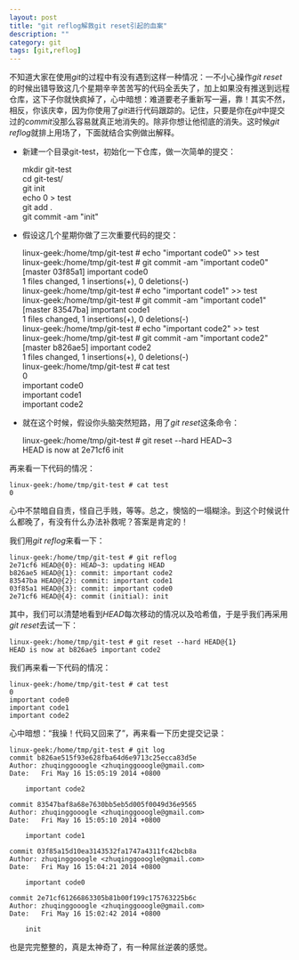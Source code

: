 ```yaml
---
layout: post
title: "git reflog解救git reset引起的血案"
description: ""
category: git
tags: [git,reflog]
---
```


不知道大家在使用*git*的过程中有没有遇到这样一种情况：一不小心操作*git reset*的时候出错导致这几个星期辛辛苦苦写的代码全丢失了，加上如果没有推送到远程仓库，这下子你就快疯掉了，心中暗想：难道要老子重新写一遍，靠！其实不然，相反，你该庆幸，因为你使用了*git*进行代码跟踪的。记住，只要是你在*git*中提交过的*commit*没那么容易就真正地消失的。除非你想让他彻底的消失。这时候*git reflog*就排上用场了，下面就结合实例做出解释。  

* 新建一个目录git-test，初始化一下仓库，做一次简单的提交：  

	mkdir git-test  
	cd git-test/  
	git init  
	echo 0 > test  
	git add .  
	git commit -am "init"  

* 假设这几个星期你做了三次重要代码的提交：  

	linux-geek:/home/tmp/git-test # echo "important code0" >> test  
	linux-geek:/home/tmp/git-test # git commit -am "important code0"  
	[master 03f85a1] important code0  
	 1 files changed, 1 insertions(+), 0 deletions(-)  
	linux-geek:/home/tmp/git-test # echo "important code1" >> test     
	linux-geek:/home/tmp/git-test # git commit -am "important code1"  
	[master 83547ba] important code1  
	 1 files changed, 1 insertions(+), 0 deletions(-)  
	linux-geek:/home/tmp/git-test # echo "important code2" >> test     
	linux-geek:/home/tmp/git-test # git commit -am "important code2"  
	[master b826ae5] important code2  
	 1 files changed, 1 insertions(+), 0 deletions(-)   
	linux-geek:/home/tmp/git-test # cat test  
	0  
	important code0  
	important code1  
	important code2  

* 就在这个时候，假设你头脑突然短路，用了*git reset*这条命令：  

	linux-geek:/home/tmp/git-test # git reset --hard HEAD~3  
	HEAD is now at 2e71cf6 init  

再来看一下代码的情况：  

	linux-geek:/home/tmp/git-test # cat test
	0  

心中不禁暗自自责，怪自己手贱，等等。总之，懊恼的一塌糊涂。到这个时候说什么都晚了，有没有什么办法补救呢？答案是肯定的！  

我们用*git reflog*来看一下：  

	linux-geek:/home/tmp/git-test # git reflog
	2e71cf6 HEAD@{0}: HEAD~3: updating HEAD
	b826ae5 HEAD@{1}: commit: important code2
	83547ba HEAD@{2}: commit: important code1
	03f85a1 HEAD@{3}: commit: important code0
	2e71cf6 HEAD@{4}: commit (initial): init  

其中，我们可以清楚地看到*HEAD*每次移动的情况以及哈希值，于是乎我们再采用*git reset*去试一下：  

	linux-geek:/home/tmp/git-test # git reset --hard HEAD@{1}
	HEAD is now at b826ae5 important code2  

我们再来看一下代码的情况：  

	linux-geek:/home/tmp/git-test # cat test
	0
	important code0
	important code1
	important code2  

心中暗想：“我操！代码又回来了”，再来看一下历史提交记录：  

	linux-geek:/home/tmp/git-test # git log
	commit b826ae515f93e628fba64d6e9713c25ecca83d5e
	Author: zhuqinggooogle <zhuqinggooogle@gmail.com>
	Date:   Fri May 16 15:05:19 2014 +0800
	
	    important code2
	
	commit 83547baf8a68e7630bb5eb5d005f0049d36e9565
	Author: zhuqinggooogle <zhuqinggooogle@gmail.com>
	Date:   Fri May 16 15:05:10 2014 +0800
	
	    important code1
	
	commit 03f85a15d10ea3143532fa1747a4311fc42bcb8a
	Author: zhuqinggooogle <zhuqinggooogle@gmail.com>
	Date:   Fri May 16 15:04:21 2014 +0800
	
	    important code0
	
	commit 2e71cf61266863305b81b00f199c175763225b6c
	Author: zhuqinggooogle <zhuqinggooogle@gmail.com>
	Date:   Fri May 16 15:02:42 2014 +0800
	
	    init  

也是完完整整的，真是太神奇了，有一种屌丝逆袭的感觉。

